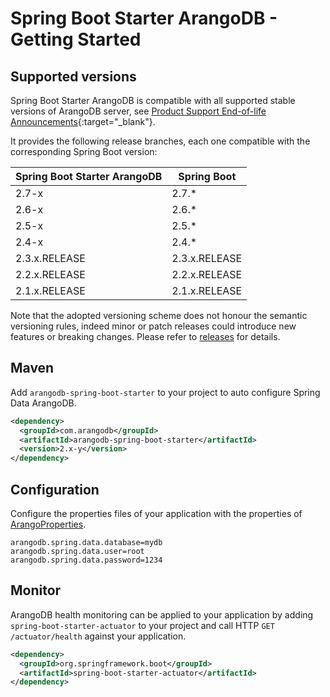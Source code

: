 # Spring Boot Starter ArangoDB - Getting Started

## Supported versions

Spring Boot Starter ArangoDB is compatible with all supported stable versions of ArangoDB server, see 
[Product Support End-of-life Announcements](https://www.arangodb.com/eol-notice){:target="_blank"}.

It provides the following release branches, each one compatible with the corresponding Spring Boot version:

| Spring Boot Starter ArangoDB | Spring Boot   |
|------------------------------|---------------|
| 2.7-x                        | 2.7.*         |
| 2.6-x                        | 2.6.*         |
| 2.5-x                        | 2.5.*         |
| 2.4-x                        | 2.4.*         |
| 2.3.x.RELEASE                | 2.3.x.RELEASE |
| 2.2.x.RELEASE                | 2.2.x.RELEASE |
| 2.1.x.RELEASE                | 2.1.x.RELEASE |

Note that the adopted versioning scheme does not honour the semantic versioning rules, indeed minor or patch
releases could introduce new features or breaking changes. Please refer to 
[releases](https://github.com/arangodb/spring-boot-starter/releases) for details.  


## Maven

Add `arangodb-spring-boot-starter` to your project to auto configure Spring Data ArangoDB.

```xml
<dependency>
  <groupId>com.arangodb</groupId>
  <artifactId>arangodb-spring-boot-starter</artifactId>
  <version>2.x-y</version>
</dependency>
```

## Configuration

Configure the properties files of your application with the properties of [ArangoProperties](https://github.com/mpv1989/spring-boot-starter/blob/master/src/main/java/com/arangodb/springframework/boot/autoconfigure/ArangoProperties.java).

```
arangodb.spring.data.database=mydb
arangodb.spring.data.user=root
arangodb.spring.data.password=1234
```

## Monitor

ArangoDB health monitoring can be applied to your application by adding `spring-boot-starter-actuator` to your project and call HTTP `GET /actuator/health` against your application.

```xml
<dependency>
  <groupId>org.springframework.boot</groupId>
  <artifactId>spring-boot-starter-actuator</artifactId>
</dependency>
```
